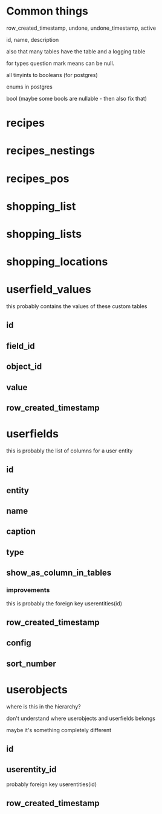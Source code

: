 # Common things

row_created_timestamp, undone, undone_timestamp, active

id, name, description

also that many tables have the table and a logging table

for types question mark means can be null.

all tinyints to booleans (for postgres)

enums in postgres

bool (maybe some bools are nullable - then also fix that)

# recipes

# recipes_nestings

# recipes_pos

# shopping_list

# shopping_lists

# shopping_locations

# userfield_values

this probably contains the values of these custom tables

## id

## field_id

## object_id

## value

## row_created_timestamp

# userfields

this is probably the list of columns for a user entity

## id

## entity

## name

## caption

## type

## show_as_column_in_tables

### improvements

this is probably the foreign key userentities(id)

## row_created_timestamp

## config

## sort_number

# userobjects

where is this in the hierarchy?

don't understand where userobjects and userfields belongs

maybe it's something completely different

## id

## userentity_id

probably foreign key userentities(id)

## row_created_timestamp
